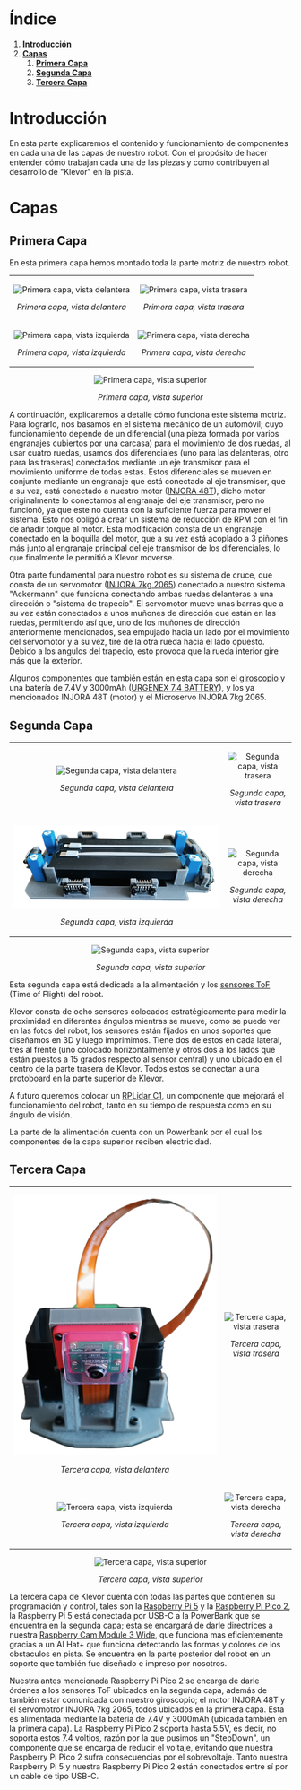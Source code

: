 
<h1 id="index">Índice</h1>

1. **[Introducción](#introduccion)**
2. **[Capas](#capas)**
    1. **[Primera Capa](#primera-capa)**
    1. **[Segunda Capa](#segunda-capa)**
    1. **[Tercera Capa](#tercera-capa)**

<h1 id="introduccion">Introducción</h1> 
En esta parte explicaremos el contenido y funcionamiento de componentes en cada una de las capas de nuestro robot. Con el propósito de hacer entender cómo trabajan cada una de las piezas y como contribuyen al desarrollo de "Klevor" en la pista.


<h1 id="capas">Capas</h1>

<h2 id="primera-capa">Primera Capa</h2>
En esta primera capa hemos montado toda la parte motriz de nuestro robot. 

<table>
    <tr>
        <td>
            <p align="center">
                <img src="./layer1-front-unconnected001.png" alt="Primera capa, vista delantera">
            </p>
            <p align="center">
                <i>Primera capa, vista delantera</i>
            </p>
        </td>
        <td>
            <p align="center">
                <img src="./layer1-back-unconnected001.png" alt="Primera capa, vista trasera">
            </p>
            <p align="center">
                <i>Primera capa, vista trasera</i>
            </p>
        </td>
    </tr>
    <tr>
        <td>
            <p align="center">
                <img src="./layer1-left-unconnected001.png" alt="Primera capa, vista izquierda">
            </p>
            <p align="center">
                <i>Primera capa, vista izquierda</i>
            </p>
        </td>
        <td>
            <p align="center">
                <img src="./layer1-right-unconnected001.png" alt="Primera capa, vista derecha">
            </p>
            <p align="center">
                <i>Primera capa, vista derecha</i>
            </p>
        </td>
    </tr>
</table>

<p align="center">
    <img src="./layer1-top-unconnected001.png" alt="Primera capa, vista superior" width=400>
</p>
<p align="center">
    <i>Primera capa, vista superior</i>
</p>
 
A continuación, explicaremos a detalle cómo funciona este 
sistema motriz. Para lograrlo, nos basamos en el sistema mecánico de un automóvil; cuyo funcionamiento depende de un diferencial (una pieza formada por varios engranajes cubiertos por una carcasa) para el movimiento de dos ruedas, al usar cuatro ruedas, usamos dos diferenciales (uno para las delanteras, otro para las traseras) conectados mediante un eje transmisor para el movimiento uniforme de todas estas.
Estos diferenciales se mueven en conjunto mediante un engranaje que está conectado al eje transmisor, que a su vez, está conectado a nuestro motor ([INJORA 48T](../../README.md/#componentes-injora-180-motor-48t)), dicho motor originalmente lo conectamos al engranaje del eje transmisor, pero no funcionó, ya que este no cuenta con la suficiente fuerza para mover el sistema. Esto nos obligó a crear un sistema de reducción de RPM con el fin de añadir torque al motor. Esta modificación consta de un engranaje conectado en la boquilla del motor, que a su vez está acoplado a 3 piñones más junto al engranaje principal del eje transmisor de los diferenciales, lo que finalmente le permitió a Klevor moverse.

Otra parte fundamental para nuestro robot es su sistema de cruce, que consta de un servomotor ([INJORA 7kg 2065](../../README.md/#componentes-injora-7kg-2065-micro-servo)) conectado a nuestro sistema "Ackermann" que funciona conectando ambas ruedas delanteras a una dirección o "sistema de trapecio". El servomotor mueve unas barras que a su vez están conectados a unos muñones de dirección que están en las ruedas, permitiendo así que, uno de los muñones de dirección anteriormente mencionados, sea empujado hacia un lado por el movimiento del servomotor y a su vez, tire de la otra rueda hacia el lado opuesto. Debido a los angulos del trapecio, esto provoca que la rueda interior gire más que la exterior.

Algunos componentes que también están en esta capa son el [giroscopio](../../README.md/#gyroscope-gy-bno085) y una batería de 7.4V y 3000mAh ([URGENEX 7.4 BATTERY](../../README.md/#componentes-urgenex-74v-battery)), y los ya mencionados INJORA 48T (motor) y el Microservo INJORA 7kg 2065.

<h2 id="segunda-capa">Segunda Capa</h2>
<table>
    <tr>
        <td>
            <p align="center">
                <img src="./layer2-front-unconnected001.png" alt="Segunda capa, vista delantera">
            </p>
            <p align="center">
                <i>Segunda capa, vista delantera</i>
            </p>
        </td>
        <td>
            <p align="center">
                <img src="./layer2-back-unconnected001.png" alt="Segunda capa, vista trasera">
            </p>
            <p align="center">
                <i>Segunda capa, vista trasera</i>
            </p>
        </td>
    </tr>
    <tr>
        <td>
            <p align="center">
                <img src="./layer2-left-unconnected001.png" alt="Segunda capa, vista izquierda">
            </p>
            <p align="center">
                <i>Segunda capa, vista izquierda</i>
            </p>
        </td>
        <td>
            <p align="center">
                <img src="./layer2-right-unconnected001.png" alt="Segunda capa, vista derecha">
            </p>
            <p align="center">
                <i>Segunda capa, vista derecha</i>
            </p>
        </td>
    </tr>
</table>

<p align="center">
    <img src="./layer2-top-unconnected001.png" alt="Segunda capa, vista superior" width=400>
</p>
<p align="center">
    <i>Segunda capa, vista superior</i>
</p>

Esta segunda capa está dedicada a la alimentación y los [sensores ToF](../../README.md/#sensor-tof-hiletgo) (Time of Flight) del robot.

 Klevor consta de ocho sensores colocados estratégicamente para medir la proximidad en diferentes ángulos mientras se mueve, como se puede ver en las fotos del robot, los sensores están fijados en unos soportes que diseñamos en 3D y luego imprimimos. Tiene dos de estos en cada lateral, tres al frente (uno colocado horizontalmente y otros dos a los lados que están puestos a 15 grados respecto al sensor central) y uno ubicado en el centro de la parte trasera de Klevor. Todos estos se conectan a una protoboard en la parte superior de Klevor.

A futuro queremos colocar un [RPLidar C1](../../README.md/#componentes-rplidar-c1), un componente que mejorará el funcionamiento del robot, tanto en su tiempo de respuesta como en su ángulo de visión.

La parte de la alimentación cuenta con un Powerbank por el cual los componentes de la capa superior reciben electricidad.

<h2 id="tercera-capa">Tercera Capa</h2>

<table>
    <tr>
        <td>
            <p align="center">
                <img src="./layer3-front-unconnected001.png" alt="Tercera capa, vista delantera">
            </p>
            <p align="center">
                <i>Tercera capa, vista delantera</i>
            </p>
        </td>
        <td>
            <p align="center">
                <img src="./layer3-back-unconnected001.png" alt="Tercera capa, vista trasera">
            </p>
            <p align="center">
                <i>Tercera capa, vista trasera</i>
            </p>
        </td>
    </tr>
    <tr>
        <td>
            <p align="center">
                <img src="./layer3-left-unconnected001.png" alt="Tercera capa, vista izquierda">
            </p>
            <p align="center">
                <i>Tercera capa, vista izquierda</i>
            </p>
        </td>
        <td>
            <p align="center">
                <img src="./layer3-right-unconnected001.png" alt="Tercera capa, vista derecha">
            </p>
            <p align="center">
                <i>Tercera capa, vista derecha</i>
            </p>
        </td>
    </tr>
</table>

<p align="center">
    <img src="./layer3-top-unconnected001.png" alt="Tercera capa, vista superior" width=400>
</p>
<p align="center">
    <i>Tercera capa, vista superior</i>
</p>

La tercera capa de Klevor cuenta con todas las partes que contienen su programación y control, tales son la [Raspberry Pi 5](../../README.md/#componentes-raspberry-pi-5) y la [Raspberry Pi Pico 2](../../README.md/#componentes-raspberry-pi-pico-2-wh), la Raspberry Pi 5 está conectada por USB-C a la PowerBank que se encuentra en la segunda capa; esta se encargará de darle directrices a nuestra [Raspberry Cam Module 3 Wide](../../README.md/#componentes-raspberry-pi-camera-module-3-wide), que funciona mas eficientemente gracias a un AI Hat+ que funciona detectando las formas y colores de los obstaculos en pista. Se encuentra en la parte posterior del robot en un soporte que también fue diseñado e impreso por nosotros.

Nuestra antes mencionada Raspberry Pi Pico 2 se encarga de darle órdenes a los sensores ToF ubicados en la segunda capa, además de también estar comunicada con nuestro giroscopio; el motor INJORA 48T y el servomotror INJORA 7kg 2065, todos ubicados en la primera capa. Esta es alimentada mediante la batería de 7.4V y 3000mAh (ubicada también en la primera capa). La Raspberry Pi Pico 2 soporta hasta 5.5V, es decir, no soporta estos 7.4 voltios, razón por la que pusimos un "StepDown", un componente que se encarga de reducir el voltaje, evitando que nuestra Raspberry Pi Pico 2 sufra consecuencias por el sobrevoltaje. Tanto nuestra Raspberry Pi 5 y nuestra Raspberry Pi Pico 2 están conectados entre sí por un cable de tipo USB-C.



